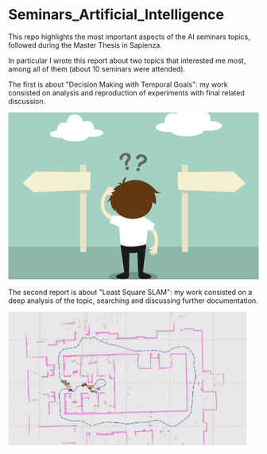 # Seminars_Artificial_Intelligence
This repo highlights the most important aspects of the AI seminars topics, followed during the Master Thesis in Sapienza. 

In particular I wrote this report about two topics that interested me most, among all of them (about 10 seminars were attended).

The first is about "Decision Making with Temporal Goals": my work consisted on analysis and reproduction of experiments with final related discussion.

![](img/a.jpg)

The second report is about "Least Square SLAM": my work consisted on a deep analysis of the topic, searching and discussing further documentation.

![](img/b.png)

